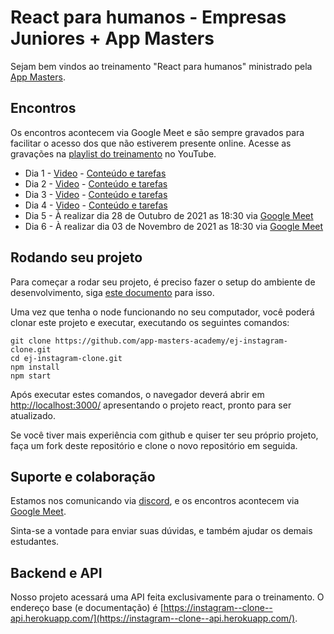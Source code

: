 # React para humanos - Empresas Juniores + App Masters

Sejam bem vindos ao treinamento "React para humanos" ministrado pela [App Masters](https://appmasters.io).

## Encontros

Os encontros acontecem via Google Meet e são sempre gravados para facilitar o acesso dos que não estiverem presente online. Acesse
as gravações na [playlist do treinamento](https://youtube.com/playlist?list=PLcVtH740Zo5LTESeoJFo6UJpJRJEuYMv0) no YouTube.

- Dia 1 - [Video](https://www.youtube.com/watch?v=G6UUwGQl2Us) - [Conteúdo e tarefas](dia-1-componente-props.md)
- Dia 2 - [Video](https://youtu.be/mTmSoBTOGsc) - [Conteúdo e tarefas](dia-2-estilizacao.md)
- Dia 3 - [Video](https://www.youtube.com/watch?v=GsV2sZSSX-s) - [Conteúdo e tarefas](dia-3-estado-hooks-forms.md)
- Dia 4 - [Video](https://youtu.be/aqHZs8EHx9M) - [Conteúdo e tarefas](dia-4-navegacao.md)
- Dia 5 - À realizar dia 28 de Outubro de 2021 as 18:30 via [Google Meet](https://meet.google.com/pwp-vcjq-dkq)
- Dia 6 - À realizar dia 03 de Novembro de 2021 as 18:30 via [Google Meet](https://meet.google.com/pwp-vcjq-dkq)

## Rodando seu projeto

Para começar a rodar seu projeto, é preciso fazer o setup do ambiente de desenvolvimento, siga [este documento](dia-0-setup.md) para isso.

Uma vez que tenha o node funcionando no seu computador, você poderá clonar este projeto e executar, executando os seguintes comandos:

```
git clone https://github.com/app-masters-academy/ej-instagram-clone.git
cd ej-instagram-clone.git
npm install
npm start
```

Após executar estes comandos, o navegador deverá abrir em [http://localhost:3000/](http://localhost:3000/)
apresentando o projeto react, pronto para ser atualizado.

Se você tiver mais experiência com github e quiser ter seu próprio projeto, faça um fork deste repositório e clone o novo repositório em seguida.

## Suporte e colaboração

Estamos nos comunicando via [discord](https://discord.gg/dNJrW99B), e os encontros acontecem via [Google Meet](https://meet.google.com/pwp-vcjq-dkq).

Sinta-se a vontade para enviar suas dúvidas, e também ajudar os demais estudantes.

## Backend e API

Nosso projeto acessará uma API feita exclusivamente para o treinamento. O endereço base (e documentação) é [https://instagram--clone--api.herokuapp.com/](https://instagram--clone--api.herokuapp.com/).
